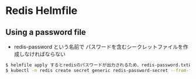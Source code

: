 # Redis Helmfile

## Using a password file

- redis-password という名前で パスワードを含むシークレットファイルを作成しなければならない

```bash
$ helmfile apply するとredisのパスワードが出力されるため、redis-password.txtに記載してsecretとして保管する
$ kubectl -n redis create secret generic redis-password-secret --from-file=redis-password.txt
```
